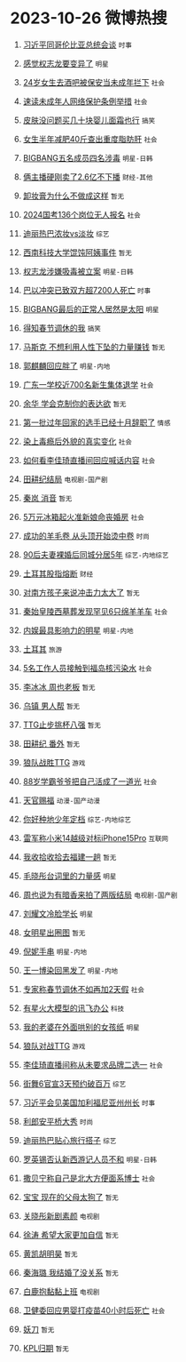 # 2023-10-26 微博热搜 
1. [习近平同哥伦比亚总统会谈](https://m.weibo.cn/search?containerid=100103type%3D1%26t%3D10%26q%3D%23%E4%B9%A0%E8%BF%91%E5%B9%B3%E5%90%8C%E5%93%A5%E4%BC%A6%E6%AF%94%E4%BA%9A%E6%80%BB%E7%BB%9F%E4%BC%9A%E8%B0%88%23&stream_entry_id=51&isnewpage=1&extparam=seat%3D1%26cate%3D10103%26dgr%3D0%26pos%3D0%26stream_entry_id%3D51%26q%3D%2523%25E4%25B9%25A0%25E8%25BF%2591%25E5%25B9%25B3%25E5%2590%258C%25E5%2593%25A5%25E4%25BC%25A6%25E6%25AF%2594%25E4%25BA%259A%25E6%2580%25BB%25E7%25BB%259F%25E4%25BC%259A%25E8%25B0%2588%2523%26c_type%3D51%26filter_type%3Drealtimehot%26display_time%3D1698264272%26pre_seqid%3D169826427211707061236) `时事` 

2. [感觉权志龙要变异了](https://m.weibo.cn/search?containerid=100103type%3D1%26t%3D10%26q%3D%23%E6%84%9F%E8%A7%89%E6%9D%83%E5%BF%97%E9%BE%99%E8%A6%81%E5%8F%98%E5%BC%82%E4%BA%86%23&stream_entry_id=31&isnewpage=1&extparam=seat%3D1%26cate%3D5001%26realpos%3D1%26dgr%3D0%26q%3D%2523%25E6%2584%259F%25E8%25A7%2589%25E6%259D%2583%25E5%25BF%2597%25E9%25BE%2599%25E8%25A6%2581%25E5%258F%2598%25E5%25BC%2582%25E4%25BA%2586%2523%26flag%3D2%26filter_type%3Drealtimehot%26pos%3D0%26stream_entry_id%3D31%26c_type%3D31%26band_rank%3D1%26lcate%3D5001%26display_time%3D1698264272%26pre_seqid%3D169826427211707061236) `明星` 

3. [24岁女生去酒吧被保安当未成年拦下](https://m.weibo.cn/search?containerid=100103type%3D1%26t%3D10%26q%3D%2324%E5%B2%81%E5%A5%B3%E7%94%9F%E5%8E%BB%E9%85%92%E5%90%A7%E8%A2%AB%E4%BF%9D%E5%AE%89%E5%BD%93%E6%9C%AA%E6%88%90%E5%B9%B4%E6%8B%A6%E4%B8%8B%23&stream_entry_id=31&isnewpage=1&extparam=seat%3D1%26cate%3D5001%26realpos%3D2%26dgr%3D0%26q%3D%252324%25E5%25B2%2581%25E5%25A5%25B3%25E7%2594%259F%25E5%258E%25BB%25E9%2585%2592%25E5%2590%25A7%25E8%25A2%25AB%25E4%25BF%259D%25E5%25AE%2589%25E5%25BD%2593%25E6%259C%25AA%25E6%2588%2590%25E5%25B9%25B4%25E6%258B%25A6%25E4%25B8%258B%2523%26flag%3D2%26filter_type%3Drealtimehot%26pos%3D1%26stream_entry_id%3D31%26c_type%3D31%26band_rank%3D2%26lcate%3D5001%26display_time%3D1698264272%26pre_seqid%3D169826427211707061236) `社会` 

4. [速读未成年人网络保护条例举措](https://m.weibo.cn/search?containerid=100103type%3D1%26t%3D10%26q%3D%23%E9%80%9F%E8%AF%BB%E6%9C%AA%E6%88%90%E5%B9%B4%E4%BA%BA%E7%BD%91%E7%BB%9C%E4%BF%9D%E6%8A%A4%E6%9D%A1%E4%BE%8B%E4%B8%BE%E6%8E%AA%23&stream_entry_id=31&isnewpage=1&extparam=seat%3D1%26cate%3D5001%26realpos%3D3%26dgr%3D0%26q%3D%2523%25E9%2580%259F%25E8%25AF%25BB%25E6%259C%25AA%25E6%2588%2590%25E5%25B9%25B4%25E4%25BA%25BA%25E7%25BD%2591%25E7%25BB%259C%25E4%25BF%259D%25E6%258A%25A4%25E6%259D%25A1%25E4%25BE%258B%25E4%25B8%25BE%25E6%258E%25AA%2523%26flag%3D0%26filter_type%3Drealtimehot%26pos%3D2%26stream_entry_id%3D31%26c_type%3D31%26band_rank%3D3%26lcate%3D5001%26display_time%3D1698264272%26pre_seqid%3D169826427211707061236) `社会` 

5. [皮肤没问题买几十块婴儿面霜也行](https://m.weibo.cn/search?containerid=100103type%3D1%26t%3D10%26q%3D%23%E7%9A%AE%E8%82%A4%E6%B2%A1%E9%97%AE%E9%A2%98%E4%B9%B0%E5%87%A0%E5%8D%81%E5%9D%97%E5%A9%B4%E5%84%BF%E9%9D%A2%E9%9C%9C%E4%B9%9F%E8%A1%8C%23&stream_entry_id=31&isnewpage=1&extparam=seat%3D1%26cate%3D5001%26realpos%3D4%26dgr%3D0%26q%3D%2523%25E7%259A%25AE%25E8%2582%25A4%25E6%25B2%25A1%25E9%2597%25AE%25E9%25A2%2598%25E4%25B9%25B0%25E5%2587%25A0%25E5%258D%2581%25E5%259D%2597%25E5%25A9%25B4%25E5%2584%25BF%25E9%259D%25A2%25E9%259C%259C%25E4%25B9%259F%25E8%25A1%258C%2523%26flag%3D0%26filter_type%3Drealtimehot%26pos%3D3%26stream_entry_id%3D31%26c_type%3D31%26band_rank%3D4%26lcate%3D5001%26display_time%3D1698264272%26pre_seqid%3D169826427211707061236) `搞笑` 

6. [女生半年减肥40斤查出重度脂肪肝](https://m.weibo.cn/search?containerid=100103type%3D1%26t%3D10%26q%3D%23%E5%A5%B3%E7%94%9F%E5%8D%8A%E5%B9%B4%E5%87%8F%E8%82%A540%E6%96%A4%E6%9F%A5%E5%87%BA%E9%87%8D%E5%BA%A6%E8%84%82%E8%82%AA%E8%82%9D%23&stream_entry_id=31&isnewpage=1&extparam=seat%3D1%26cate%3D5001%26realpos%3D5%26dgr%3D0%26q%3D%2523%25E5%25A5%25B3%25E7%2594%259F%25E5%258D%258A%25E5%25B9%25B4%25E5%2587%258F%25E8%2582%25A540%25E6%2596%25A4%25E6%259F%25A5%25E5%2587%25BA%25E9%2587%258D%25E5%25BA%25A6%25E8%2584%2582%25E8%2582%25AA%25E8%2582%259D%2523%26flag%3D0%26filter_type%3Drealtimehot%26pos%3D4%26stream_entry_id%3D31%26c_type%3D31%26band_rank%3D5%26lcate%3D5001%26display_time%3D1698264272%26pre_seqid%3D169826427211707061236) `社会` 

7. [BIGBANG五名成员四名涉毒](https://m.weibo.cn/search?containerid=100103type%3D1%26t%3D10%26q%3D%23BIGBANG%E4%BA%94%E5%90%8D%E6%88%90%E5%91%98%E5%9B%9B%E5%90%8D%E6%B6%89%E6%AF%92%23&stream_entry_id=31&isnewpage=1&extparam=seat%3D1%26cate%3D5001%26realpos%3D6%26dgr%3D0%26q%3D%2523BIGBANG%25E4%25BA%2594%25E5%2590%258D%25E6%2588%2590%25E5%2591%2598%25E5%259B%259B%25E5%2590%258D%25E6%25B6%2589%25E6%25AF%2592%2523%26flag%3D0%26filter_type%3Drealtimehot%26pos%3D5%26stream_entry_id%3D31%26c_type%3D31%26band_rank%3D6%26lcate%3D5001%26display_time%3D1698264272%26pre_seqid%3D169826427211707061236) `明星-日韩` 

8. [俩主播硬刚卖了2.6亿不下播](https://m.weibo.cn/search?containerid=100103type%3D1%26t%3D10%26q%3D%23%E4%BF%A9%E4%B8%BB%E6%92%AD%E7%A1%AC%E5%88%9A%E5%8D%96%E4%BA%862.6%E4%BA%BF%E4%B8%8D%E4%B8%8B%E6%92%AD%23&stream_entry_id=31&isnewpage=1&extparam=seat%3D1%26cate%3D5001%26realpos%3D7%26dgr%3D0%26q%3D%2523%25E4%25BF%25A9%25E4%25B8%25BB%25E6%2592%25AD%25E7%25A1%25AC%25E5%2588%259A%25E5%258D%2596%25E4%25BA%25862.6%25E4%25BA%25BF%25E4%25B8%258D%25E4%25B8%258B%25E6%2592%25AD%2523%26flag%3D0%26filter_type%3Drealtimehot%26pos%3D6%26stream_entry_id%3D31%26c_type%3D31%26band_rank%3D7%26lcate%3D5001%26display_time%3D1698264272%26pre_seqid%3D169826427211707061236) `财经-其他` 

9. [卸妆膏为什么不做成这样](https://m.weibo.cn/search?containerid=100103type%3D1%26t%3D10%26q%3D%E5%8D%B8%E5%A6%86%E8%86%8F%E4%B8%BA%E4%BB%80%E4%B9%88%E4%B8%8D%E5%81%9A%E6%88%90%E8%BF%99%E6%A0%B7&stream_entry_id=31&isnewpage=1&extparam=seat%3D1%26cate%3D5001%26realpos%3D8%26dgr%3D0%26q%3D%25E5%258D%25B8%25E5%25A6%2586%25E8%2586%258F%25E4%25B8%25BA%25E4%25BB%2580%25E4%25B9%2588%25E4%25B8%258D%25E5%2581%259A%25E6%2588%2590%25E8%25BF%2599%25E6%25A0%25B7%26flag%3D0%26filter_type%3Drealtimehot%26pos%3D7%26stream_entry_id%3D31%26c_type%3D31%26band_rank%3D8%26lcate%3D5001%26display_time%3D1698264272%26pre_seqid%3D169826427211707061236) `暂无` 

10. [2024国考136个岗位无人报名](https://m.weibo.cn/search?containerid=100103type%3D1%26t%3D10%26q%3D%232024%E5%9B%BD%E8%80%83136%E4%B8%AA%E5%B2%97%E4%BD%8D%E6%97%A0%E4%BA%BA%E6%8A%A5%E5%90%8D%23&stream_entry_id=31&isnewpage=1&extparam=seat%3D1%26cate%3D5001%26realpos%3D9%26dgr%3D0%26q%3D%25232024%25E5%259B%25BD%25E8%2580%2583136%25E4%25B8%25AA%25E5%25B2%2597%25E4%25BD%258D%25E6%2597%25A0%25E4%25BA%25BA%25E6%258A%25A5%25E5%2590%258D%2523%26flag%3D1%26filter_type%3Drealtimehot%26pos%3D8%26stream_entry_id%3D31%26c_type%3D31%26band_rank%3D9%26lcate%3D5001%26display_time%3D1698264272%26pre_seqid%3D169826427211707061236) `社会` 

11. [迪丽热巴浓妆vs淡妆](https://m.weibo.cn/search?containerid=100103type%3D1%26t%3D10%26q%3D%23%E8%BF%AA%E4%B8%BD%E7%83%AD%E5%B7%B4%E6%B5%93%E5%A6%86vs%E6%B7%A1%E5%A6%86%23&stream_entry_id=31&isnewpage=1&extparam=seat%3D1%26cate%3D5001%26realpos%3D10%26dgr%3D0%26q%3D%2523%25E8%25BF%25AA%25E4%25B8%25BD%25E7%2583%25AD%25E5%25B7%25B4%25E6%25B5%2593%25E5%25A6%2586vs%25E6%25B7%25A1%25E5%25A6%2586%2523%26flag%3D0%26filter_type%3Drealtimehot%26pos%3D9%26stream_entry_id%3D31%26c_type%3D31%26band_rank%3D10%26lcate%3D5001%26display_time%3D1698264272%26pre_seqid%3D169826427211707061236) `综艺` 

12. [西南科技大学馄饨阿姨事件](https://m.weibo.cn/search?containerid=100103type%3D1%26t%3D10%26q%3D%23%E8%A5%BF%E5%8D%97%E7%A7%91%E6%8A%80%E5%A4%A7%E5%AD%A6%E9%A6%84%E9%A5%A8%E9%98%BF%E5%A7%A8%E4%BA%8B%E4%BB%B6%23&stream_entry_id=31&isnewpage=1&extparam=seat%3D1%26cate%3D5001%26realpos%3D11%26dgr%3D0%26q%3D%2523%25E8%25A5%25BF%25E5%258D%2597%25E7%25A7%2591%25E6%258A%2580%25E5%25A4%25A7%25E5%25AD%25A6%25E9%25A6%2584%25E9%25A5%25A8%25E9%2598%25BF%25E5%25A7%25A8%25E4%25BA%258B%25E4%25BB%25B6%2523%26flag%3D2%26filter_type%3Drealtimehot%26pos%3D10%26stream_entry_id%3D31%26c_type%3D31%26band_rank%3D11%26lcate%3D5001%26display_time%3D1698264272%26pre_seqid%3D169826427211707061236) `暂无` 

13. [权志龙涉嫌吸毒被立案](https://m.weibo.cn/search?containerid=100103type%3D1%26t%3D10%26q%3D%23%E6%9D%83%E5%BF%97%E9%BE%99%E6%B6%89%E5%AB%8C%E5%90%B8%E6%AF%92%E8%A2%AB%E7%AB%8B%E6%A1%88%23&stream_entry_id=31&isnewpage=1&extparam=seat%3D1%26cate%3D5001%26realpos%3D12%26dgr%3D0%26q%3D%2523%25E6%259D%2583%25E5%25BF%2597%25E9%25BE%2599%25E6%25B6%2589%25E5%25AB%258C%25E5%2590%25B8%25E6%25AF%2592%25E8%25A2%25AB%25E7%25AB%258B%25E6%25A1%2588%2523%26flag%3D0%26filter_type%3Drealtimehot%26pos%3D11%26stream_entry_id%3D31%26c_type%3D31%26band_rank%3D12%26lcate%3D5001%26display_time%3D1698264272%26pre_seqid%3D169826427211707061236) `明星-日韩` 

14. [巴以冲突已致双方超7200人死亡](https://m.weibo.cn/search?containerid=100103type%3D1%26t%3D10%26q%3D%23%E5%B7%B4%E4%BB%A5%E5%86%B2%E7%AA%81%E5%B7%B2%E8%87%B4%E5%8F%8C%E6%96%B9%E8%B6%857200%E4%BA%BA%E6%AD%BB%E4%BA%A1%23&stream_entry_id=31&isnewpage=1&extparam=seat%3D1%26cate%3D5001%26realpos%3D13%26dgr%3D0%26q%3D%2523%25E5%25B7%25B4%25E4%25BB%25A5%25E5%2586%25B2%25E7%25AA%2581%25E5%25B7%25B2%25E8%2587%25B4%25E5%258F%258C%25E6%2596%25B9%25E8%25B6%25857200%25E4%25BA%25BA%25E6%25AD%25BB%25E4%25BA%25A1%2523%26flag%3D0%26filter_type%3Drealtimehot%26pos%3D12%26stream_entry_id%3D31%26c_type%3D31%26band_rank%3D13%26lcate%3D5001%26display_time%3D1698264272%26pre_seqid%3D169826427211707061236) `时事` 

15. [BIGBANG最后的正常人居然是太阳](https://m.weibo.cn/search?containerid=100103type%3D1%26t%3D10%26q%3D%23BIGBANG%E6%9C%80%E5%90%8E%E7%9A%84%E6%AD%A3%E5%B8%B8%E4%BA%BA%E5%B1%85%E7%84%B6%E6%98%AF%E5%A4%AA%E9%98%B3%23&stream_entry_id=31&isnewpage=1&extparam=seat%3D1%26cate%3D5001%26realpos%3D14%26dgr%3D0%26q%3D%2523BIGBANG%25E6%259C%2580%25E5%2590%258E%25E7%259A%2584%25E6%25AD%25A3%25E5%25B8%25B8%25E4%25BA%25BA%25E5%25B1%2585%25E7%2584%25B6%25E6%2598%25AF%25E5%25A4%25AA%25E9%2598%25B3%2523%26flag%3D0%26filter_type%3Drealtimehot%26pos%3D13%26stream_entry_id%3D31%26c_type%3D31%26band_rank%3D14%26lcate%3D5001%26display_time%3D1698264272%26pre_seqid%3D169826427211707061236) `明星` 

16. [得知春节调休的我](https://m.weibo.cn/search?containerid=100103type%3D1%26t%3D10%26q%3D%23%E5%BE%97%E7%9F%A5%E6%98%A5%E8%8A%82%E8%B0%83%E4%BC%91%E7%9A%84%E6%88%91%23&stream_entry_id=31&isnewpage=1&extparam=seat%3D1%26cate%3D5001%26realpos%3D15%26dgr%3D0%26q%3D%2523%25E5%25BE%2597%25E7%259F%25A5%25E6%2598%25A5%25E8%258A%2582%25E8%25B0%2583%25E4%25BC%2591%25E7%259A%2584%25E6%2588%2591%2523%26flag%3D0%26filter_type%3Drealtimehot%26pos%3D14%26stream_entry_id%3D31%26c_type%3D31%26band_rank%3D15%26lcate%3D5001%26display_time%3D1698264272%26pre_seqid%3D169826427211707061236) `搞笑` 

17. [马斯克 不想利用人性下坠的力量赚钱](https://m.weibo.cn/search?containerid=100103type%3D1%26t%3D10%26q%3D%E9%A9%AC%E6%96%AF%E5%85%8B+%E4%B8%8D%E6%83%B3%E5%88%A9%E7%94%A8%E4%BA%BA%E6%80%A7%E4%B8%8B%E5%9D%A0%E7%9A%84%E5%8A%9B%E9%87%8F%E8%B5%9A%E9%92%B1&stream_entry_id=31&isnewpage=1&extparam=seat%3D1%26cate%3D5001%26realpos%3D16%26dgr%3D0%26q%3D%25E9%25A9%25AC%25E6%2596%25AF%25E5%2585%258B%2520%25E4%25B8%258D%25E6%2583%25B3%25E5%2588%25A9%25E7%2594%25A8%25E4%25BA%25BA%25E6%2580%25A7%25E4%25B8%258B%25E5%259D%25A0%25E7%259A%2584%25E5%258A%259B%25E9%2587%258F%25E8%25B5%259A%25E9%2592%25B1%26flag%3D1%26filter_type%3Drealtimehot%26pos%3D15%26stream_entry_id%3D31%26c_type%3D31%26band_rank%3D16%26lcate%3D5001%26display_time%3D1698264272%26pre_seqid%3D169826427211707061236) `暂无` 

18. [郭麒麟回应胖了](https://m.weibo.cn/search?containerid=100103type%3D1%26t%3D10%26q%3D%23%E9%83%AD%E9%BA%92%E9%BA%9F%E5%9B%9E%E5%BA%94%E8%83%96%E4%BA%86%23&stream_entry_id=31&isnewpage=1&extparam=seat%3D1%26cate%3D5001%26realpos%3D17%26dgr%3D0%26q%3D%2523%25E9%2583%25AD%25E9%25BA%2592%25E9%25BA%259F%25E5%259B%259E%25E5%25BA%2594%25E8%2583%2596%25E4%25BA%2586%2523%26flag%3D0%26filter_type%3Drealtimehot%26pos%3D16%26stream_entry_id%3D31%26c_type%3D31%26band_rank%3D17%26lcate%3D5001%26display_time%3D1698264272%26pre_seqid%3D169826427211707061236) `明星-内地` 

19. [广东一学校近700名新生集体退学](https://m.weibo.cn/search?containerid=100103type%3D1%26t%3D10%26q%3D%23%E5%B9%BF%E4%B8%9C%E4%B8%80%E5%AD%A6%E6%A0%A1%E8%BF%91700%E5%90%8D%E6%96%B0%E7%94%9F%E9%9B%86%E4%BD%93%E9%80%80%E5%AD%A6%23&stream_entry_id=31&isnewpage=1&extparam=seat%3D1%26cate%3D5001%26realpos%3D18%26dgr%3D0%26q%3D%2523%25E5%25B9%25BF%25E4%25B8%259C%25E4%25B8%2580%25E5%25AD%25A6%25E6%25A0%25A1%25E8%25BF%2591700%25E5%2590%258D%25E6%2596%25B0%25E7%2594%259F%25E9%259B%2586%25E4%25BD%2593%25E9%2580%2580%25E5%25AD%25A6%2523%26flag%3D0%26filter_type%3Drealtimehot%26pos%3D17%26stream_entry_id%3D31%26c_type%3D31%26band_rank%3D18%26lcate%3D5001%26display_time%3D1698264272%26pre_seqid%3D169826427211707061236) `社会` 

20. [余华 学会克制你的表达欲](https://m.weibo.cn/search?containerid=100103type%3D1%26t%3D10%26q%3D%E4%BD%99%E5%8D%8E+%E5%AD%A6%E4%BC%9A%E5%85%8B%E5%88%B6%E4%BD%A0%E7%9A%84%E8%A1%A8%E8%BE%BE%E6%AC%B2&stream_entry_id=31&isnewpage=1&extparam=seat%3D1%26cate%3D5001%26realpos%3D19%26dgr%3D0%26q%3D%25E4%25BD%2599%25E5%258D%258E%2520%25E5%25AD%25A6%25E4%25BC%259A%25E5%2585%258B%25E5%2588%25B6%25E4%25BD%25A0%25E7%259A%2584%25E8%25A1%25A8%25E8%25BE%25BE%25E6%25AC%25B2%26flag%3D0%26filter_type%3Drealtimehot%26pos%3D18%26stream_entry_id%3D31%26c_type%3D31%26band_rank%3D19%26lcate%3D5001%26display_time%3D1698264272%26pre_seqid%3D169826427211707061236) `暂无` 

21. [第一批过年回家的选手已经十月辞职了](https://m.weibo.cn/search?containerid=100103type%3D1%26t%3D10%26q%3D%23%E7%AC%AC%E4%B8%80%E6%89%B9%E8%BF%87%E5%B9%B4%E5%9B%9E%E5%AE%B6%E7%9A%84%E9%80%89%E6%89%8B%E5%B7%B2%E7%BB%8F%E5%8D%81%E6%9C%88%E8%BE%9E%E8%81%8C%E4%BA%86%23&stream_entry_id=31&isnewpage=1&extparam=seat%3D1%26cate%3D5001%26realpos%3D20%26dgr%3D0%26q%3D%2523%25E7%25AC%25AC%25E4%25B8%2580%25E6%2589%25B9%25E8%25BF%2587%25E5%25B9%25B4%25E5%259B%259E%25E5%25AE%25B6%25E7%259A%2584%25E9%2580%2589%25E6%2589%258B%25E5%25B7%25B2%25E7%25BB%258F%25E5%258D%2581%25E6%259C%2588%25E8%25BE%259E%25E8%2581%258C%25E4%25BA%2586%2523%26flag%3D0%26filter_type%3Drealtimehot%26pos%3D19%26stream_entry_id%3D31%26c_type%3D31%26band_rank%3D20%26lcate%3D5001%26display_time%3D1698264272%26pre_seqid%3D169826427211707061236) `情感` 

22. [染上毒瘾后外貌的真实变化](https://m.weibo.cn/search?containerid=100103type%3D1%26t%3D10%26q%3D%23%E6%9F%93%E4%B8%8A%E6%AF%92%E7%98%BE%E5%90%8E%E5%A4%96%E8%B2%8C%E7%9A%84%E7%9C%9F%E5%AE%9E%E5%8F%98%E5%8C%96%23&stream_entry_id=31&isnewpage=1&extparam=seat%3D1%26cate%3D5001%26realpos%3D21%26dgr%3D0%26q%3D%2523%25E6%259F%2593%25E4%25B8%258A%25E6%25AF%2592%25E7%2598%25BE%25E5%2590%258E%25E5%25A4%2596%25E8%25B2%258C%25E7%259A%2584%25E7%259C%259F%25E5%25AE%259E%25E5%258F%2598%25E5%258C%2596%2523%26flag%3D0%26filter_type%3Drealtimehot%26pos%3D20%26stream_entry_id%3D31%26c_type%3D31%26band_rank%3D21%26lcate%3D5001%26display_time%3D1698264272%26pre_seqid%3D169826427211707061236) `社会` 

23. [如何看李佳琦直播间回应喊话内容](https://m.weibo.cn/search?containerid=100103type%3D1%26t%3D10%26q%3D%23%E5%A6%82%E4%BD%95%E7%9C%8B%E6%9D%8E%E4%BD%B3%E7%90%A6%E7%9B%B4%E6%92%AD%E9%97%B4%E5%9B%9E%E5%BA%94%E5%96%8A%E8%AF%9D%E5%86%85%E5%AE%B9%23&stream_entry_id=31&isnewpage=1&extparam=seat%3D1%26cate%3D5001%26realpos%3D22%26dgr%3D0%26q%3D%2523%25E5%25A6%2582%25E4%25BD%2595%25E7%259C%258B%25E6%259D%258E%25E4%25BD%25B3%25E7%2590%25A6%25E7%259B%25B4%25E6%2592%25AD%25E9%2597%25B4%25E5%259B%259E%25E5%25BA%2594%25E5%2596%258A%25E8%25AF%259D%25E5%2586%2585%25E5%25AE%25B9%2523%26flag%3D0%26filter_type%3Drealtimehot%26pos%3D21%26stream_entry_id%3D31%26c_type%3D31%26band_rank%3D22%26lcate%3D5001%26display_time%3D1698264272%26pre_seqid%3D169826427211707061236) `社会` 

24. [田耕纪结局](https://m.weibo.cn/search?containerid=100103type%3D1%26t%3D10%26q%3D%23%E7%94%B0%E8%80%95%E7%BA%AA%E7%BB%93%E5%B1%80%23&stream_entry_id=31&isnewpage=1&extparam=seat%3D1%26cate%3D5001%26realpos%3D23%26dgr%3D0%26q%3D%2523%25E7%2594%25B0%25E8%2580%2595%25E7%25BA%25AA%25E7%25BB%2593%25E5%25B1%2580%2523%26flag%3D0%26filter_type%3Drealtimehot%26pos%3D22%26stream_entry_id%3D31%26c_type%3D31%26band_rank%3D23%26lcate%3D5001%26display_time%3D1698264272%26pre_seqid%3D169826427211707061236) `电视剧-国产剧` 

25. [秦岚 消音](https://m.weibo.cn/search?containerid=100103type%3D1%26t%3D10%26q%3D%E7%A7%A6%E5%B2%9A+%E6%B6%88%E9%9F%B3&stream_entry_id=31&isnewpage=1&extparam=seat%3D1%26cate%3D5001%26realpos%3D24%26dgr%3D0%26q%3D%25E7%25A7%25A6%25E5%25B2%259A%2520%25E6%25B6%2588%25E9%259F%25B3%26flag%3D0%26filter_type%3Drealtimehot%26pos%3D23%26stream_entry_id%3D31%26c_type%3D31%26band_rank%3D24%26lcate%3D5001%26display_time%3D1698264272%26pre_seqid%3D169826427211707061236) `暂无` 

26. [5万元冰箱起火准新娘命丧婚房](https://m.weibo.cn/search?containerid=100103type%3D1%26t%3D10%26q%3D%235%E4%B8%87%E5%85%83%E5%86%B0%E7%AE%B1%E8%B5%B7%E7%81%AB%E5%87%86%E6%96%B0%E5%A8%98%E5%91%BD%E4%B8%A7%E5%A9%9A%E6%88%BF%23&stream_entry_id=31&isnewpage=1&extparam=seat%3D1%26cate%3D5001%26realpos%3D25%26dgr%3D0%26q%3D%25235%25E4%25B8%2587%25E5%2585%2583%25E5%2586%25B0%25E7%25AE%25B1%25E8%25B5%25B7%25E7%2581%25AB%25E5%2587%2586%25E6%2596%25B0%25E5%25A8%2598%25E5%2591%25BD%25E4%25B8%25A7%25E5%25A9%259A%25E6%2588%25BF%2523%26flag%3D0%26filter_type%3Drealtimehot%26pos%3D24%26stream_entry_id%3D31%26c_type%3D31%26band_rank%3D25%26lcate%3D5001%26display_time%3D1698264272%26pre_seqid%3D169826427211707061236) `社会` 

27. [成功的羊毛卷 从头顶开始烫中卷](https://m.weibo.cn/search?containerid=100103type%3D1%26t%3D10%26q%3D%E6%88%90%E5%8A%9F%E7%9A%84%E7%BE%8A%E6%AF%9B%E5%8D%B7+%E4%BB%8E%E5%A4%B4%E9%A1%B6%E5%BC%80%E5%A7%8B%E7%83%AB%E4%B8%AD%E5%8D%B7&stream_entry_id=31&isnewpage=1&extparam=seat%3D1%26cate%3D5001%26realpos%3D26%26dgr%3D0%26q%3D%25E6%2588%2590%25E5%258A%259F%25E7%259A%2584%25E7%25BE%258A%25E6%25AF%259B%25E5%258D%25B7%2520%25E4%25BB%258E%25E5%25A4%25B4%25E9%25A1%25B6%25E5%25BC%2580%25E5%25A7%258B%25E7%2583%25AB%25E4%25B8%25AD%25E5%258D%25B7%26flag%3D0%26filter_type%3Drealtimehot%26pos%3D25%26stream_entry_id%3D31%26c_type%3D31%26band_rank%3D26%26lcate%3D5001%26display_time%3D1698264272%26pre_seqid%3D169826427211707061236) `时尚` 

28. [90后夫妻裸婚后同城分居5年](https://m.weibo.cn/search?containerid=100103type%3D1%26t%3D10%26q%3D%2390%E5%90%8E%E5%A4%AB%E5%A6%BB%E8%A3%B8%E5%A9%9A%E5%90%8E%E5%90%8C%E5%9F%8E%E5%88%86%E5%B1%855%E5%B9%B4%23&stream_entry_id=31&isnewpage=1&extparam=seat%3D1%26cate%3D5001%26realpos%3D27%26dgr%3D0%26q%3D%252390%25E5%2590%258E%25E5%25A4%25AB%25E5%25A6%25BB%25E8%25A3%25B8%25E5%25A9%259A%25E5%2590%258E%25E5%2590%258C%25E5%259F%258E%25E5%2588%2586%25E5%25B1%25855%25E5%25B9%25B4%2523%26flag%3D0%26filter_type%3Drealtimehot%26pos%3D26%26stream_entry_id%3D31%26c_type%3D31%26band_rank%3D27%26lcate%3D5001%26display_time%3D1698264272%26pre_seqid%3D169826427211707061236) `综艺-内地综艺` 

29. [土耳其股指熔断](https://m.weibo.cn/search?containerid=100103type%3D1%26t%3D10%26q%3D%23%E5%9C%9F%E8%80%B3%E5%85%B6%E8%82%A1%E6%8C%87%E7%86%94%E6%96%AD%23&stream_entry_id=31&isnewpage=1&extparam=seat%3D1%26cate%3D5001%26realpos%3D28%26dgr%3D0%26q%3D%2523%25E5%259C%259F%25E8%2580%25B3%25E5%2585%25B6%25E8%2582%25A1%25E6%258C%2587%25E7%2586%2594%25E6%2596%25AD%2523%26flag%3D0%26filter_type%3Drealtimehot%26pos%3D27%26stream_entry_id%3D31%26c_type%3D31%26band_rank%3D28%26lcate%3D5001%26display_time%3D1698264272%26pre_seqid%3D169826427211707061236) `财经` 

30. [对南方孩子来说冲击力太大了](https://m.weibo.cn/search?containerid=100103type%3D1%26t%3D10%26q%3D%E5%AF%B9%E5%8D%97%E6%96%B9%E5%AD%A9%E5%AD%90%E6%9D%A5%E8%AF%B4%E5%86%B2%E5%87%BB%E5%8A%9B%E5%A4%AA%E5%A4%A7%E4%BA%86&stream_entry_id=31&isnewpage=1&extparam=seat%3D1%26cate%3D5001%26realpos%3D29%26dgr%3D0%26q%3D%25E5%25AF%25B9%25E5%258D%2597%25E6%2596%25B9%25E5%25AD%25A9%25E5%25AD%2590%25E6%259D%25A5%25E8%25AF%25B4%25E5%2586%25B2%25E5%2587%25BB%25E5%258A%259B%25E5%25A4%25AA%25E5%25A4%25A7%25E4%25BA%2586%26flag%3D0%26filter_type%3Drealtimehot%26pos%3D28%26stream_entry_id%3D31%26c_type%3D31%26band_rank%3D29%26lcate%3D5001%26display_time%3D1698264272%26pre_seqid%3D169826427211707061236) `暂无` 

31. [秦始皇陵西墓葬发现罕见6只绵羊羊车](https://m.weibo.cn/search?containerid=100103type%3D1%26t%3D10%26q%3D%23%E7%A7%A6%E5%A7%8B%E7%9A%87%E9%99%B5%E8%A5%BF%E5%A2%93%E8%91%AC%E5%8F%91%E7%8E%B0%E7%BD%95%E8%A7%816%E5%8F%AA%E7%BB%B5%E7%BE%8A%E7%BE%8A%E8%BD%A6%23&stream_entry_id=31&isnewpage=1&extparam=seat%3D1%26cate%3D5001%26realpos%3D30%26dgr%3D0%26q%3D%2523%25E7%25A7%25A6%25E5%25A7%258B%25E7%259A%2587%25E9%2599%25B5%25E8%25A5%25BF%25E5%25A2%2593%25E8%2591%25AC%25E5%258F%2591%25E7%258E%25B0%25E7%25BD%2595%25E8%25A7%25816%25E5%258F%25AA%25E7%25BB%25B5%25E7%25BE%258A%25E7%25BE%258A%25E8%25BD%25A6%2523%26flag%3D0%26filter_type%3Drealtimehot%26pos%3D29%26stream_entry_id%3D31%26c_type%3D31%26band_rank%3D30%26lcate%3D5001%26display_time%3D1698264272%26pre_seqid%3D169826427211707061236) `社会` 

32. [内娱最具影响力的明星](https://m.weibo.cn/search?containerid=100103type%3D1%26t%3D10%26q%3D%23%E5%86%85%E5%A8%B1%E6%9C%80%E5%85%B7%E5%BD%B1%E5%93%8D%E5%8A%9B%E7%9A%84%E6%98%8E%E6%98%9F%23&stream_entry_id=31&isnewpage=1&extparam=seat%3D1%26cate%3D5001%26realpos%3D31%26dgr%3D0%26q%3D%2523%25E5%2586%2585%25E5%25A8%25B1%25E6%259C%2580%25E5%2585%25B7%25E5%25BD%25B1%25E5%2593%258D%25E5%258A%259B%25E7%259A%2584%25E6%2598%258E%25E6%2598%259F%2523%26flag%3D1%26filter_type%3Drealtimehot%26pos%3D30%26stream_entry_id%3D31%26c_type%3D31%26band_rank%3D31%26lcate%3D5001%26display_time%3D1698264272%26pre_seqid%3D169826427211707061236) `明星-内地` 

33. [土耳其](https://m.weibo.cn/search?containerid=100103type%3D1%26t%3D10%26q%3D%23%E5%9C%9F%E8%80%B3%E5%85%B6%23&stream_entry_id=31&isnewpage=1&extparam=seat%3D1%26cate%3D5001%26realpos%3D32%26dgr%3D0%26q%3D%2523%25E5%259C%259F%25E8%2580%25B3%25E5%2585%25B6%2523%26flag%3D0%26filter_type%3Drealtimehot%26pos%3D31%26stream_entry_id%3D31%26c_type%3D31%26band_rank%3D32%26lcate%3D5001%26display_time%3D1698264272%26pre_seqid%3D169826427211707061236) `旅游` 

34. [5名工作人员接触到福岛核污染水](https://m.weibo.cn/search?containerid=100103type%3D1%26t%3D10%26q%3D%235%E5%90%8D%E5%B7%A5%E4%BD%9C%E4%BA%BA%E5%91%98%E6%8E%A5%E8%A7%A6%E5%88%B0%E7%A6%8F%E5%B2%9B%E6%A0%B8%E6%B1%A1%E6%9F%93%E6%B0%B4%23&stream_entry_id=31&isnewpage=1&extparam=seat%3D1%26cate%3D5001%26realpos%3D33%26dgr%3D0%26q%3D%25235%25E5%2590%258D%25E5%25B7%25A5%25E4%25BD%259C%25E4%25BA%25BA%25E5%2591%2598%25E6%258E%25A5%25E8%25A7%25A6%25E5%2588%25B0%25E7%25A6%258F%25E5%25B2%259B%25E6%25A0%25B8%25E6%25B1%25A1%25E6%259F%2593%25E6%25B0%25B4%2523%26flag%3D0%26filter_type%3Drealtimehot%26pos%3D32%26stream_entry_id%3D31%26c_type%3D31%26band_rank%3D33%26lcate%3D5001%26display_time%3D1698264272%26pre_seqid%3D169826427211707061236) `社会` 

35. [李冰冰 周也老板](https://m.weibo.cn/search?containerid=100103type%3D1%26t%3D10%26q%3D%E6%9D%8E%E5%86%B0%E5%86%B0+%E5%91%A8%E4%B9%9F%E8%80%81%E6%9D%BF&stream_entry_id=31&isnewpage=1&extparam=seat%3D1%26cate%3D5001%26realpos%3D34%26dgr%3D0%26q%3D%25E6%259D%258E%25E5%2586%25B0%25E5%2586%25B0%2520%25E5%2591%25A8%25E4%25B9%259F%25E8%2580%2581%25E6%259D%25BF%26flag%3D0%26filter_type%3Drealtimehot%26pos%3D33%26stream_entry_id%3D31%26c_type%3D31%26band_rank%3D34%26lcate%3D5001%26display_time%3D1698264272%26pre_seqid%3D169826427211707061236) `暂无` 

36. [乌镇 男人帮](https://m.weibo.cn/search?containerid=100103type%3D1%26t%3D10%26q%3D%E4%B9%8C%E9%95%87+%E7%94%B7%E4%BA%BA%E5%B8%AE&stream_entry_id=31&isnewpage=1&extparam=seat%3D1%26cate%3D5001%26realpos%3D35%26dgr%3D0%26q%3D%25E4%25B9%258C%25E9%2595%2587%2520%25E7%2594%25B7%25E4%25BA%25BA%25E5%25B8%25AE%26flag%3D0%26filter_type%3Drealtimehot%26pos%3D34%26stream_entry_id%3D31%26c_type%3D31%26band_rank%3D35%26lcate%3D5001%26display_time%3D1698264272%26pre_seqid%3D169826427211707061236) `暂无` 

37. [TTG止步挑杯八强](https://m.weibo.cn/search?containerid=100103type%3D1%26t%3D10%26q%3DTTG%E6%AD%A2%E6%AD%A5%E6%8C%91%E6%9D%AF%E5%85%AB%E5%BC%BA&stream_entry_id=31&isnewpage=1&extparam=seat%3D1%26cate%3D5001%26realpos%3D36%26dgr%3D0%26q%3DTTG%25E6%25AD%25A2%25E6%25AD%25A5%25E6%258C%2591%25E6%259D%25AF%25E5%2585%25AB%25E5%25BC%25BA%26flag%3D0%26filter_type%3Drealtimehot%26pos%3D35%26stream_entry_id%3D31%26c_type%3D31%26band_rank%3D36%26lcate%3D5001%26display_time%3D1698264272%26pre_seqid%3D169826427211707061236) `暂无` 

38. [田耕纪 番外](https://m.weibo.cn/search?containerid=100103type%3D1%26t%3D10%26q%3D%E7%94%B0%E8%80%95%E7%BA%AA+%E7%95%AA%E5%A4%96&stream_entry_id=31&isnewpage=1&extparam=seat%3D1%26cate%3D5001%26realpos%3D37%26dgr%3D0%26q%3D%25E7%2594%25B0%25E8%2580%2595%25E7%25BA%25AA%2520%25E7%2595%25AA%25E5%25A4%2596%26flag%3D0%26filter_type%3Drealtimehot%26pos%3D36%26stream_entry_id%3D31%26c_type%3D31%26band_rank%3D37%26lcate%3D5001%26display_time%3D1698264272%26pre_seqid%3D169826427211707061236) `暂无` 

39. [狼队战胜TTG](https://m.weibo.cn/search?containerid=100103type%3D1%26t%3D10%26q%3D%E7%8B%BC%E9%98%9F%E6%88%98%E8%83%9CTTG&stream_entry_id=31&isnewpage=1&extparam=seat%3D1%26cate%3D5001%26realpos%3D38%26dgr%3D0%26q%3D%25E7%258B%25BC%25E9%2598%259F%25E6%2588%2598%25E8%2583%259CTTG%26flag%3D0%26filter_type%3Drealtimehot%26pos%3D37%26stream_entry_id%3D31%26c_type%3D31%26band_rank%3D38%26lcate%3D5001%26display_time%3D1698264272%26pre_seqid%3D169826427211707061236) `游戏` 

40. [88岁学霸爷爷把自己活成了一道光](https://m.weibo.cn/search?containerid=100103type%3D1%26t%3D10%26q%3D%2388%E5%B2%81%E5%AD%A6%E9%9C%B8%E7%88%B7%E7%88%B7%E6%8A%8A%E8%87%AA%E5%B7%B1%E6%B4%BB%E6%88%90%E4%BA%86%E4%B8%80%E9%81%93%E5%85%89%23&stream_entry_id=31&isnewpage=1&extparam=seat%3D1%26cate%3D5001%26realpos%3D39%26dgr%3D0%26q%3D%252388%25E5%25B2%2581%25E5%25AD%25A6%25E9%259C%25B8%25E7%2588%25B7%25E7%2588%25B7%25E6%258A%258A%25E8%2587%25AA%25E5%25B7%25B1%25E6%25B4%25BB%25E6%2588%2590%25E4%25BA%2586%25E4%25B8%2580%25E9%2581%2593%25E5%2585%2589%2523%26flag%3D32768%26filter_type%3Drealtimehot%26pos%3D38%26stream_entry_id%3D31%26c_type%3D31%26band_rank%3D39%26lcate%3D5001%26display_time%3D1698264272%26pre_seqid%3D169826427211707061236) `社会` 

41. [天官赐福](https://m.weibo.cn/search?containerid=100103type%3D1%26t%3D10%26q%3D%E5%A4%A9%E5%AE%98%E8%B5%90%E7%A6%8F&stream_entry_id=31&isnewpage=1&extparam=seat%3D1%26cate%3D5001%26realpos%3D40%26dgr%3D0%26q%3D%25E5%25A4%25A9%25E5%25AE%2598%25E8%25B5%2590%25E7%25A6%258F%26flag%3D0%26filter_type%3Drealtimehot%26pos%3D39%26stream_entry_id%3D31%26c_type%3D31%26band_rank%3D40%26lcate%3D5001%26display_time%3D1698264272%26pre_seqid%3D169826427211707061236) `动漫-国产动漫` 

42. [你好种地少年定档](https://m.weibo.cn/search?containerid=100103type%3D1%26t%3D10%26q%3D%23%E4%BD%A0%E5%A5%BD%E7%A7%8D%E5%9C%B0%E5%B0%91%E5%B9%B4%E5%AE%9A%E6%A1%A3%23&stream_entry_id=31&isnewpage=1&extparam=seat%3D1%26cate%3D5001%26realpos%3D41%26dgr%3D0%26q%3D%2523%25E4%25BD%25A0%25E5%25A5%25BD%25E7%25A7%258D%25E5%259C%25B0%25E5%25B0%2591%25E5%25B9%25B4%25E5%25AE%259A%25E6%25A1%25A3%2523%26flag%3D0%26filter_type%3Drealtimehot%26pos%3D40%26stream_entry_id%3D31%26c_type%3D31%26band_rank%3D41%26lcate%3D5001%26display_time%3D1698264272%26pre_seqid%3D169826427211707061236) `综艺-内地综艺` 

43. [雷军称小米14越级对标iPhone15Pro](https://m.weibo.cn/search?containerid=100103type%3D1%26t%3D10%26q%3D%23%E9%9B%B7%E5%86%9B%E7%A7%B0%E5%B0%8F%E7%B1%B314%E8%B6%8A%E7%BA%A7%E5%AF%B9%E6%A0%87iPhone15Pro%23&stream_entry_id=31&isnewpage=1&extparam=seat%3D1%26cate%3D5001%26realpos%3D42%26dgr%3D0%26q%3D%2523%25E9%259B%25B7%25E5%2586%259B%25E7%25A7%25B0%25E5%25B0%258F%25E7%25B1%25B314%25E8%25B6%258A%25E7%25BA%25A7%25E5%25AF%25B9%25E6%25A0%2587iPhone15Pro%2523%26flag%3D0%26filter_type%3Drealtimehot%26pos%3D41%26stream_entry_id%3D31%26c_type%3D31%26band_rank%3D42%26lcate%3D5001%26display_time%3D1698264272%26pre_seqid%3D169826427211707061236) `互联网` 

44. [我收拾收拾去福建一趟](https://m.weibo.cn/search?containerid=100103type%3D1%26t%3D10%26q%3D%E6%88%91%E6%94%B6%E6%8B%BE%E6%94%B6%E6%8B%BE%E5%8E%BB%E7%A6%8F%E5%BB%BA%E4%B8%80%E8%B6%9F&stream_entry_id=31&isnewpage=1&extparam=seat%3D1%26cate%3D5001%26realpos%3D43%26dgr%3D0%26q%3D%25E6%2588%2591%25E6%2594%25B6%25E6%258B%25BE%25E6%2594%25B6%25E6%258B%25BE%25E5%258E%25BB%25E7%25A6%258F%25E5%25BB%25BA%25E4%25B8%2580%25E8%25B6%259F%26flag%3D0%26filter_type%3Drealtimehot%26pos%3D42%26stream_entry_id%3D31%26c_type%3D31%26band_rank%3D43%26lcate%3D5001%26display_time%3D1698264272%26pre_seqid%3D169826427211707061236) `暂无` 

45. [毛晓彤台词里的力量感](https://m.weibo.cn/search?containerid=100103type%3D1%26t%3D10%26q%3D%23%E6%AF%9B%E6%99%93%E5%BD%A4%E5%8F%B0%E8%AF%8D%E9%87%8C%E7%9A%84%E5%8A%9B%E9%87%8F%E6%84%9F%23&stream_entry_id=31&isnewpage=1&extparam=seat%3D1%26cate%3D5001%26realpos%3D44%26dgr%3D0%26q%3D%2523%25E6%25AF%259B%25E6%2599%2593%25E5%25BD%25A4%25E5%258F%25B0%25E8%25AF%258D%25E9%2587%258C%25E7%259A%2584%25E5%258A%259B%25E9%2587%258F%25E6%2584%259F%2523%26flag%3D0%26filter_type%3Drealtimehot%26pos%3D43%26stream_entry_id%3D31%26c_type%3D31%26band_rank%3D44%26lcate%3D5001%26display_time%3D1698264272%26pre_seqid%3D169826427211707061236) `明星` 

46. [周也说为有暗香来拍了两版结局](https://m.weibo.cn/search?containerid=100103type%3D1%26t%3D10%26q%3D%23%E5%91%A8%E4%B9%9F%E8%AF%B4%E4%B8%BA%E6%9C%89%E6%9A%97%E9%A6%99%E6%9D%A5%E6%8B%8D%E4%BA%86%E4%B8%A4%E7%89%88%E7%BB%93%E5%B1%80%23&stream_entry_id=31&isnewpage=1&extparam=seat%3D1%26cate%3D5001%26realpos%3D45%26dgr%3D0%26q%3D%2523%25E5%2591%25A8%25E4%25B9%259F%25E8%25AF%25B4%25E4%25B8%25BA%25E6%259C%2589%25E6%259A%2597%25E9%25A6%2599%25E6%259D%25A5%25E6%258B%258D%25E4%25BA%2586%25E4%25B8%25A4%25E7%2589%2588%25E7%25BB%2593%25E5%25B1%2580%2523%26flag%3D1%26filter_type%3Drealtimehot%26pos%3D44%26stream_entry_id%3D31%26c_type%3D31%26band_rank%3D45%26lcate%3D5001%26display_time%3D1698264272%26pre_seqid%3D169826427211707061236) `电视剧-国产剧` 

47. [刘耀文冷脸学长](https://m.weibo.cn/search?containerid=100103type%3D1%26t%3D10%26q%3D%23%E5%88%98%E8%80%80%E6%96%87%E5%86%B7%E8%84%B8%E5%AD%A6%E9%95%BF%23&stream_entry_id=31&isnewpage=1&extparam=seat%3D1%26cate%3D5001%26realpos%3D46%26dgr%3D0%26q%3D%2523%25E5%2588%2598%25E8%2580%2580%25E6%2596%2587%25E5%2586%25B7%25E8%2584%25B8%25E5%25AD%25A6%25E9%2595%25BF%2523%26flag%3D0%26filter_type%3Drealtimehot%26pos%3D45%26stream_entry_id%3D31%26c_type%3D31%26band_rank%3D46%26lcate%3D5001%26display_time%3D1698264272%26pre_seqid%3D169826427211707061236) `明星` 

48. [女明星出圈图](https://m.weibo.cn/search?containerid=100103type%3D1%26t%3D10%26q%3D%E5%A5%B3%E6%98%8E%E6%98%9F%E5%87%BA%E5%9C%88%E5%9B%BE&stream_entry_id=31&isnewpage=1&extparam=seat%3D1%26cate%3D5001%26realpos%3D47%26dgr%3D0%26q%3D%25E5%25A5%25B3%25E6%2598%258E%25E6%2598%259F%25E5%2587%25BA%25E5%259C%2588%25E5%259B%25BE%26flag%3D0%26filter_type%3Drealtimehot%26pos%3D46%26stream_entry_id%3D31%26c_type%3D31%26band_rank%3D47%26lcate%3D5001%26display_time%3D1698264272%26pre_seqid%3D169826427211707061236) `暂无` 

49. [倪妮手串](https://m.weibo.cn/search?containerid=100103type%3D1%26t%3D10%26q%3D%23%E5%80%AA%E5%A6%AE%E6%89%8B%E4%B8%B2%23&stream_entry_id=31&isnewpage=1&extparam=seat%3D1%26cate%3D5001%26realpos%3D48%26dgr%3D0%26q%3D%2523%25E5%2580%25AA%25E5%25A6%25AE%25E6%2589%258B%25E4%25B8%25B2%2523%26flag%3D0%26filter_type%3Drealtimehot%26pos%3D47%26stream_entry_id%3D31%26c_type%3D31%26band_rank%3D48%26lcate%3D5001%26display_time%3D1698264272%26pre_seqid%3D169826427211707061236) `明星-内地` 

50. [王一博染回黑发了](https://m.weibo.cn/search?containerid=100103type%3D1%26t%3D10%26q%3D%23%E7%8E%8B%E4%B8%80%E5%8D%9A%E6%9F%93%E5%9B%9E%E9%BB%91%E5%8F%91%E4%BA%86%23&stream_entry_id=31&isnewpage=1&extparam=seat%3D1%26cate%3D5001%26realpos%3D49%26dgr%3D0%26q%3D%2523%25E7%258E%258B%25E4%25B8%2580%25E5%258D%259A%25E6%259F%2593%25E5%259B%259E%25E9%25BB%2591%25E5%258F%2591%25E4%25BA%2586%2523%26flag%3D0%26filter_type%3Drealtimehot%26pos%3D48%26stream_entry_id%3D31%26c_type%3D31%26band_rank%3D49%26lcate%3D5001%26display_time%3D1698264272%26pre_seqid%3D169826427211707061236) `明星-内地` 

51. [专家称春节调休不如再加2天假](https://m.weibo.cn/search?containerid=100103type%3D1%26t%3D10%26q%3D%23%E4%B8%93%E5%AE%B6%E7%A7%B0%E6%98%A5%E8%8A%82%E8%B0%83%E4%BC%91%E4%B8%8D%E5%A6%82%E5%86%8D%E5%8A%A02%E5%A4%A9%E5%81%87%23&stream_entry_id=31&isnewpage=1&extparam=seat%3D1%26cate%3D5001%26realpos%3D50%26dgr%3D0%26q%3D%2523%25E4%25B8%2593%25E5%25AE%25B6%25E7%25A7%25B0%25E6%2598%25A5%25E8%258A%2582%25E8%25B0%2583%25E4%25BC%2591%25E4%25B8%258D%25E5%25A6%2582%25E5%2586%258D%25E5%258A%25A02%25E5%25A4%25A9%25E5%2581%2587%2523%26flag%3D0%26filter_type%3Drealtimehot%26pos%3D49%26stream_entry_id%3D31%26c_type%3D31%26band_rank%3D50%26lcate%3D5001%26display_time%3D1698264272%26pre_seqid%3D169826427211707061236) `社会` 

52. [有星火大模型的讯飞办公](https://m.weibo.cn/search?containerid=100103type%3D1%26t%3D10%26q%3D%23%E6%9C%89%E6%98%9F%E7%81%AB%E5%A4%A7%E6%A8%A1%E5%9E%8B%E7%9A%84%E8%AE%AF%E9%A3%9E%E5%8A%9E%E5%85%AC%23&stream_entry_id=31&isnewpage=1&extparam=seat%3D1%26dgr%3D0%26q%3D%2523%25E6%259C%2589%25E6%2598%259F%25E7%2581%25AB%25E5%25A4%25A7%25E6%25A8%25A1%25E5%259E%258B%25E7%259A%2584%25E8%25AE%25AF%25E9%25A3%259E%25E5%258A%259E%25E5%2585%25AC%2523%26stream_entry_id%3D31%26pos%3D3%26adid%3D208908%26c_type%3D31%26topic_ad%3D1%26band_rank%3D4%26cate%3D5001%26filter_type%3Drealtimehot%26is_ad_pos%3D1%26lcate%3D5001%26display_time%3D1698260639%26pre_seqid%3D1698260639843028610203) `科技` 

53. [我的老婆在外面哄别的女孩纸](https://m.weibo.cn/search?containerid=100103type%3D1%26t%3D10%26q%3D%23%E6%88%91%E7%9A%84%E8%80%81%E5%A9%86%E5%9C%A8%E5%A4%96%E9%9D%A2%E5%93%84%E5%88%AB%E7%9A%84%E5%A5%B3%E5%AD%A9%E7%BA%B8%23&stream_entry_id=31&isnewpage=1&extparam=seat%3D1%26realpos%3D43%26q%3D%2523%25E6%2588%2591%25E7%259A%2584%25E8%2580%2581%25E5%25A9%2586%25E5%259C%25A8%25E5%25A4%2596%25E9%259D%25A2%25E5%2593%2584%25E5%2588%25AB%25E7%259A%2584%25E5%25A5%25B3%25E5%25AD%25A9%25E7%25BA%25B8%2523%26stream_entry_id%3D31%26c_type%3D31%26dgr%3D0%26pos%3D43%26cate%3D5001%26flag%3D0%26filter_type%3Drealtimehot%26band_rank%3D43%26lcate%3D5001%26display_time%3D1698260639%26pre_seqid%3D1698260639843028610203) `明星` 

54. [狼队对战TTG](https://m.weibo.cn/search?containerid=100103type%3D1%26t%3D10%26q%3D%23%E7%8B%BC%E9%98%9F%E5%AF%B9%E6%88%98TTG%23&stream_entry_id=31&isnewpage=1&extparam=seat%3D1%26realpos%3D48%26q%3D%2523%25E7%258B%25BC%25E9%2598%259F%25E5%25AF%25B9%25E6%2588%2598TTG%2523%26stream_entry_id%3D31%26c_type%3D31%26dgr%3D0%26pos%3D48%26cate%3D5001%26flag%3D0%26filter_type%3Drealtimehot%26band_rank%3D48%26lcate%3D5001%26display_time%3D1698260639%26pre_seqid%3D1698260639843028610203) `游戏` 

55. [李佳琦直播间称从未要求品牌二选一](https://m.weibo.cn/search?containerid=100103type%3D1%26t%3D10%26q%3D%23%E6%9D%8E%E4%BD%B3%E7%90%A6%E7%9B%B4%E6%92%AD%E9%97%B4%E7%A7%B0%E4%BB%8E%E6%9C%AA%E8%A6%81%E6%B1%82%E5%93%81%E7%89%8C%E4%BA%8C%E9%80%89%E4%B8%80%23&stream_entry_id=31&isnewpage=1&extparam=seat%3D1%26realpos%3D49%26q%3D%2523%25E6%259D%258E%25E4%25BD%25B3%25E7%2590%25A6%25E7%259B%25B4%25E6%2592%25AD%25E9%2597%25B4%25E7%25A7%25B0%25E4%25BB%258E%25E6%259C%25AA%25E8%25A6%2581%25E6%25B1%2582%25E5%2593%2581%25E7%2589%258C%25E4%25BA%258C%25E9%2580%2589%25E4%25B8%2580%2523%26stream_entry_id%3D31%26c_type%3D31%26dgr%3D0%26pos%3D49%26cate%3D5001%26flag%3D0%26filter_type%3Drealtimehot%26band_rank%3D49%26lcate%3D5001%26display_time%3D1698260639%26pre_seqid%3D1698260639843028610203) `社会` 

56. [街舞6官宣3天预约破百万](https://m.weibo.cn/search?containerid=100103type%3D1%26t%3D10%26q%3D%23%E8%A1%97%E8%88%9E6%E5%AE%98%E5%AE%A33%E5%A4%A9%E9%A2%84%E7%BA%A6%E7%A0%B4%E7%99%BE%E4%B8%87%23&stream_entry_id=31&isnewpage=1&extparam=seat%3D1%26realpos%3D50%26q%3D%2523%25E8%25A1%2597%25E8%2588%259E6%25E5%25AE%2598%25E5%25AE%25A33%25E5%25A4%25A9%25E9%25A2%2584%25E7%25BA%25A6%25E7%25A0%25B4%25E7%2599%25BE%25E4%25B8%2587%2523%26stream_entry_id%3D31%26c_type%3D31%26dgr%3D0%26pos%3D50%26cate%3D5001%26flag%3D0%26filter_type%3Drealtimehot%26band_rank%3D50%26lcate%3D5001%26display_time%3D1698260639%26pre_seqid%3D1698260639843028610203) `综艺` 

57. [习近平会见美国加利福尼亚州州长](https://m.weibo.cn/search?containerid=100103type%3D1%26t%3D10%26q%3D%23%E4%B9%A0%E8%BF%91%E5%B9%B3%E4%BC%9A%E8%A7%81%E7%BE%8E%E5%9B%BD%E5%8A%A0%E5%88%A9%E7%A6%8F%E5%B0%BC%E4%BA%9A%E5%B7%9E%E5%B7%9E%E9%95%BF%23&stream_entry_id=51&isnewpage=1&extparam=seat%3D1%26stream_entry_id%3D51%26pos%3D0%26c_type%3D51%26q%3D%2523%25E4%25B9%25A0%25E8%25BF%2591%25E5%25B9%25B3%25E4%25BC%259A%25E8%25A7%2581%25E7%25BE%258E%25E5%259B%25BD%25E5%258A%25A0%25E5%2588%25A9%25E7%25A6%258F%25E5%25B0%25BC%25E4%25BA%259A%25E5%25B7%259E%25E5%25B7%259E%25E9%2595%25BF%2523%26dgr%3D0%26cate%3D10103%26filter_type%3Drealtimehot%26display_time%3D1698257090%26pre_seqid%3D1698257090272026744181) `时事` 

58. [利郎安平桥大秀](https://m.weibo.cn/search?containerid=100103type%3D1%26t%3D10%26q%3D%23%E5%88%A9%E9%83%8E%E5%AE%89%E5%B9%B3%E6%A1%A5%E5%A4%A7%E7%A7%80%23&stream_entry_id=31&isnewpage=1&extparam=seat%3D1%26filter_type%3Drealtimehot%26c_type%3D31%26q%3D%2523%25E5%2588%25A9%25E9%2583%258E%25E5%25AE%2589%25E5%25B9%25B3%25E6%25A1%25A5%25E5%25A4%25A7%25E7%25A7%2580%2523%26dgr%3D0%26cate%3D5001%26adid%3D208977%26stream_entry_id%3D31%26pos%3D3%26is_ad_pos%3D1%26topic_ad%3D1%26band_rank%3D4%26lcate%3D5001%26display_time%3D1698257090%26pre_seqid%3D1698257090272026744181) `时尚` 

59. [迪丽热巴贴心旅行搭子](https://m.weibo.cn/search?containerid=100103type%3D1%26t%3D10%26q%3D%23%E8%BF%AA%E4%B8%BD%E7%83%AD%E5%B7%B4%E8%B4%B4%E5%BF%83%E6%97%85%E8%A1%8C%E6%90%AD%E5%AD%90%23&stream_entry_id=31&isnewpage=1&extparam=seat%3D1%26c_type%3D31%26q%3D%2523%25E8%25BF%25AA%25E4%25B8%25BD%25E7%2583%25AD%25E5%25B7%25B4%25E8%25B4%25B4%25E5%25BF%2583%25E6%2597%2585%25E8%25A1%258C%25E6%2590%25AD%25E5%25AD%2590%2523%26flag%3D1%26filter_type%3Drealtimehot%26realpos%3D48%26stream_entry_id%3D31%26pos%3D48%26dgr%3D0%26cate%3D5001%26band_rank%3D48%26lcate%3D5001%26display_time%3D1698257090%26pre_seqid%3D1698257090272026744181) `综艺` 

60. [罗英锡否认新西游记人员不和](https://m.weibo.cn/search?containerid=100103type%3D1%26t%3D10%26q%3D%23%E7%BD%97%E8%8B%B1%E9%94%A1%E5%90%A6%E8%AE%A4%E6%96%B0%E8%A5%BF%E6%B8%B8%E8%AE%B0%E4%BA%BA%E5%91%98%E4%B8%8D%E5%92%8C%23&stream_entry_id=31&isnewpage=1&extparam=seat%3D1%26c_type%3D31%26q%3D%2523%25E7%25BD%2597%25E8%258B%25B1%25E9%2594%25A1%25E5%2590%25A6%25E8%25AE%25A4%25E6%2596%25B0%25E8%25A5%25BF%25E6%25B8%25B8%25E8%25AE%25B0%25E4%25BA%25BA%25E5%2591%2598%25E4%25B8%258D%25E5%2592%258C%2523%26flag%3D0%26filter_type%3Drealtimehot%26realpos%3D49%26stream_entry_id%3D31%26pos%3D49%26dgr%3D0%26cate%3D5001%26band_rank%3D49%26lcate%3D5001%26display_time%3D1698257090%26pre_seqid%3D1698257090272026744181) `明星-日韩` 

61. [撒贝宁称自己是北大方便面系博士](https://m.weibo.cn/search?containerid=100103type%3D1%26t%3D10%26q%3D%23%E6%92%92%E8%B4%9D%E5%AE%81%E7%A7%B0%E8%87%AA%E5%B7%B1%E6%98%AF%E5%8C%97%E5%A4%A7%E6%96%B9%E4%BE%BF%E9%9D%A2%E7%B3%BB%E5%8D%9A%E5%A3%AB%23&stream_entry_id=31&isnewpage=1&extparam=seat%3D1%26c_type%3D31%26q%3D%2523%25E6%2592%2592%25E8%25B4%259D%25E5%25AE%2581%25E7%25A7%25B0%25E8%2587%25AA%25E5%25B7%25B1%25E6%2598%25AF%25E5%258C%2597%25E5%25A4%25A7%25E6%2596%25B9%25E4%25BE%25BF%25E9%259D%25A2%25E7%25B3%25BB%25E5%258D%259A%25E5%25A3%25AB%2523%26flag%3D32768%26filter_type%3Drealtimehot%26realpos%3D33%26stream_entry_id%3D31%26pos%3D33%26dgr%3D0%26cate%3D5001%26band_rank%3D33%26lcate%3D5001%26display_time%3D1698253468%26pre_seqid%3D1698253468636028612212) `社会` 

62. [宝宝 现在的父母太狗了](https://m.weibo.cn/search?containerid=100103type%3D1%26t%3D10%26q%3D%E5%AE%9D%E5%AE%9D+%E7%8E%B0%E5%9C%A8%E7%9A%84%E7%88%B6%E6%AF%8D%E5%A4%AA%E7%8B%97%E4%BA%86&stream_entry_id=31&isnewpage=1&extparam=seat%3D1%26c_type%3D31%26q%3D%25E5%25AE%259D%25E5%25AE%259D%2520%25E7%258E%25B0%25E5%259C%25A8%25E7%259A%2584%25E7%2588%25B6%25E6%25AF%258D%25E5%25A4%25AA%25E7%258B%2597%25E4%25BA%2586%26flag%3D0%26filter_type%3Drealtimehot%26realpos%3D42%26stream_entry_id%3D31%26pos%3D42%26dgr%3D0%26cate%3D5001%26band_rank%3D42%26lcate%3D5001%26display_time%3D1698253468%26pre_seqid%3D1698253468636028612212) `暂无` 

63. [关晓彤新剧素颜](https://m.weibo.cn/search?containerid=100103type%3D1%26t%3D10%26q%3D%23%E5%85%B3%E6%99%93%E5%BD%A4%E6%96%B0%E5%89%A7%E7%B4%A0%E9%A2%9C%23&stream_entry_id=31&isnewpage=1&extparam=seat%3D1%26c_type%3D31%26q%3D%2523%25E5%2585%25B3%25E6%2599%2593%25E5%25BD%25A4%25E6%2596%25B0%25E5%2589%25A7%25E7%25B4%25A0%25E9%25A2%259C%2523%26flag%3D0%26filter_type%3Drealtimehot%26realpos%3D45%26stream_entry_id%3D31%26pos%3D45%26dgr%3D0%26cate%3D5001%26band_rank%3D45%26lcate%3D5001%26display_time%3D1698253468%26pre_seqid%3D1698253468636028612212) `电视剧` 

64. [徐涛 希望大家更加自信](https://m.weibo.cn/search?containerid=100103type%3D1%26t%3D10%26q%3D%E5%BE%90%E6%B6%9B+%E5%B8%8C%E6%9C%9B%E5%A4%A7%E5%AE%B6%E6%9B%B4%E5%8A%A0%E8%87%AA%E4%BF%A1&stream_entry_id=31&isnewpage=1&extparam=seat%3D1%26c_type%3D31%26q%3D%25E5%25BE%2590%25E6%25B6%259B%2520%25E5%25B8%258C%25E6%259C%259B%25E5%25A4%25A7%25E5%25AE%25B6%25E6%259B%25B4%25E5%258A%25A0%25E8%2587%25AA%25E4%25BF%25A1%26flag%3D0%26filter_type%3Drealtimehot%26realpos%3D47%26stream_entry_id%3D31%26pos%3D47%26dgr%3D0%26cate%3D5001%26band_rank%3D47%26lcate%3D5001%26display_time%3D1698253468%26pre_seqid%3D1698253468636028612212) `暂无` 

65. [黄凯胡明昊](https://m.weibo.cn/search?containerid=100103type%3D1%26t%3D10%26q%3D%E9%BB%84%E5%87%AF%E8%83%A1%E6%98%8E%E6%98%8A&stream_entry_id=31&isnewpage=1&extparam=seat%3D1%26c_type%3D31%26q%3D%25E9%25BB%2584%25E5%2587%25AF%25E8%2583%25A1%25E6%2598%258E%25E6%2598%258A%26flag%3D1%26filter_type%3Drealtimehot%26realpos%3D34%26stream_entry_id%3D31%26pos%3D33%26dgr%3D0%26cate%3D5001%26band_rank%3D34%26lcate%3D5001%26display_time%3D1698249860%26pre_seqid%3D169824986008002140105) `暂无` 

66. [秦海璐 我结婚了没关系](https://m.weibo.cn/search?containerid=100103type%3D1%26t%3D10%26q%3D%E7%A7%A6%E6%B5%B7%E7%92%90+%E6%88%91%E7%BB%93%E5%A9%9A%E4%BA%86%E6%B2%A1%E5%85%B3%E7%B3%BB&stream_entry_id=31&isnewpage=1&extparam=seat%3D1%26c_type%3D31%26q%3D%25E7%25A7%25A6%25E6%25B5%25B7%25E7%2592%2590%2520%25E6%2588%2591%25E7%25BB%2593%25E5%25A9%259A%25E4%25BA%2586%25E6%25B2%25A1%25E5%2585%25B3%25E7%25B3%25BB%26flag%3D0%26filter_type%3Drealtimehot%26realpos%3D43%26stream_entry_id%3D31%26pos%3D42%26dgr%3D0%26cate%3D5001%26band_rank%3D43%26lcate%3D5001%26display_time%3D1698249860%26pre_seqid%3D169824986008002140105) `暂无` 

67. [白鹿抱黏黏上班](https://m.weibo.cn/search?containerid=100103type%3D1%26t%3D10%26q%3D%23%E7%99%BD%E9%B9%BF%E6%8A%B1%E9%BB%8F%E9%BB%8F%E4%B8%8A%E7%8F%AD%23&stream_entry_id=31&isnewpage=1&extparam=seat%3D1%26c_type%3D31%26q%3D%2523%25E7%2599%25BD%25E9%25B9%25BF%25E6%258A%25B1%25E9%25BB%258F%25E9%25BB%258F%25E4%25B8%258A%25E7%258F%25AD%2523%26flag%3D1%26filter_type%3Drealtimehot%26realpos%3D45%26stream_entry_id%3D31%26pos%3D44%26dgr%3D0%26cate%3D5001%26band_rank%3D45%26lcate%3D5001%26display_time%3D1698249860%26pre_seqid%3D169824986008002140105) `电视剧` 

68. [卫健委回应男婴打疫苗40小时后死亡](https://m.weibo.cn/search?containerid=100103type%3D1%26t%3D10%26q%3D%23%E5%8D%AB%E5%81%A5%E5%A7%94%E5%9B%9E%E5%BA%94%E7%94%B7%E5%A9%B4%E6%89%93%E7%96%AB%E8%8B%9740%E5%B0%8F%E6%97%B6%E5%90%8E%E6%AD%BB%E4%BA%A1%23&stream_entry_id=31&isnewpage=1&extparam=seat%3D1%26c_type%3D31%26q%3D%2523%25E5%258D%25AB%25E5%2581%25A5%25E5%25A7%2594%25E5%259B%259E%25E5%25BA%2594%25E7%2594%25B7%25E5%25A9%25B4%25E6%2589%2593%25E7%2596%25AB%25E8%258B%259740%25E5%25B0%258F%25E6%2597%25B6%25E5%2590%258E%25E6%25AD%25BB%25E4%25BA%25A1%2523%26flag%3D0%26filter_type%3Drealtimehot%26realpos%3D47%26stream_entry_id%3D31%26pos%3D46%26dgr%3D0%26cate%3D5001%26band_rank%3D47%26lcate%3D5001%26display_time%3D1698249860%26pre_seqid%3D169824986008002140105) `社会` 

69. [妖刀](https://m.weibo.cn/search?containerid=100103type%3D1%26t%3D10%26q%3D%E5%A6%96%E5%88%80&stream_entry_id=31&isnewpage=1&extparam=seat%3D1%26c_type%3D31%26q%3D%25E5%25A6%2596%25E5%2588%2580%26flag%3D0%26filter_type%3Drealtimehot%26realpos%3D49%26stream_entry_id%3D31%26pos%3D48%26dgr%3D0%26cate%3D5001%26band_rank%3D49%26lcate%3D5001%26display_time%3D1698249860%26pre_seqid%3D169824986008002140105) `暂无` 

70. [KPL归期](https://m.weibo.cn/search?containerid=100103type%3D1%26t%3D10%26q%3DKPL%E5%BD%92%E6%9C%9F&stream_entry_id=31&isnewpage=1&extparam=seat%3D1%26c_type%3D31%26q%3DKPL%25E5%25BD%2592%25E6%259C%259F%26flag%3D1%26filter_type%3Drealtimehot%26realpos%3D50%26stream_entry_id%3D31%26pos%3D49%26dgr%3D0%26cate%3D5001%26band_rank%3D50%26lcate%3D5001%26display_time%3D1698249860%26pre_seqid%3D169824986008002140105) `暂无` 
